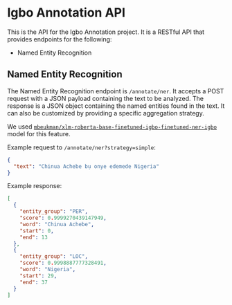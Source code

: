 # Igbo Annotation API

This is the API for the Igbo Annotation project. It is a RESTful API that provides endpoints for the following:

- Named Entity Recognition

## Named Entity Recognition

The Named Entity Recognition endpoint is `/annotate/ner`. It accepts a POST request with a JSON payload containing the text to be analyzed. The response is a JSON object containing the named entities found in the text. It can also be customized by providing a specific aggregation strategy.

We used [`mbeukman/xlm-roberta-base-finetuned-igbo-finetuned-ner-igbo`](https://huggingface.co/mbeukman/xlm-roberta-base-finetuned-igbo-finetuned-ner-igbo) model for this feature.

Example request to `/annotate/ner?strategy=simple`:

```json
{
  "text": "Chinua Achebe bụ onye edemede Nigeria"
}
```

Example response:

```json
[
  {
    "entity_group": "PER",
    "score": 0.9999270439147949,
    "word": "Chinua Achebe",
    "start": 0,
    "end": 13
  },
  {
    "entity_group": "LOC",
    "score": 0.9998887777328491,
    "word": "Nigeria",
    "start": 29,
    "end": 37
  }
]
```
